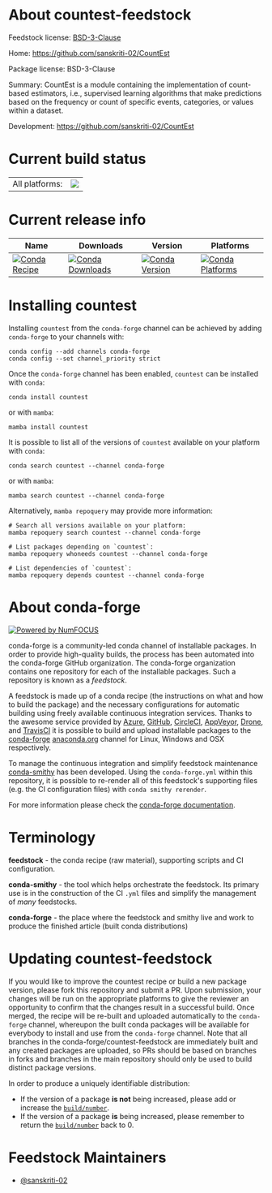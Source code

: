 About countest-feedstock
========================

Feedstock license: [BSD-3-Clause](https://github.com/conda-forge/countest-feedstock/blob/main/LICENSE.txt)

Home: https://github.com/sanskriti-02/CountEst

Package license: BSD-3-Clause

Summary: CountEst is a module containing the implementation of count-based estimators, i.e., supervised learning algorithms that make predictions based on the frequency or count of specific events, categories, or values within a dataset.

Development: https://github.com/sanskriti-02/CountEst

Current build status
====================


<table><tr><td>All platforms:</td>
    <td>
      <a href="https://dev.azure.com/conda-forge/feedstock-builds/_build/latest?definitionId=21957&branchName=main">
        <img src="https://dev.azure.com/conda-forge/feedstock-builds/_apis/build/status/countest-feedstock?branchName=main">
      </a>
    </td>
  </tr>
</table>

Current release info
====================

| Name | Downloads | Version | Platforms |
| --- | --- | --- | --- |
| [![Conda Recipe](https://img.shields.io/badge/recipe-countest-green.svg)](https://anaconda.org/conda-forge/countest) | [![Conda Downloads](https://img.shields.io/conda/dn/conda-forge/countest.svg)](https://anaconda.org/conda-forge/countest) | [![Conda Version](https://img.shields.io/conda/vn/conda-forge/countest.svg)](https://anaconda.org/conda-forge/countest) | [![Conda Platforms](https://img.shields.io/conda/pn/conda-forge/countest.svg)](https://anaconda.org/conda-forge/countest) |

Installing countest
===================

Installing `countest` from the `conda-forge` channel can be achieved by adding `conda-forge` to your channels with:

```
conda config --add channels conda-forge
conda config --set channel_priority strict
```

Once the `conda-forge` channel has been enabled, `countest` can be installed with `conda`:

```
conda install countest
```

or with `mamba`:

```
mamba install countest
```

It is possible to list all of the versions of `countest` available on your platform with `conda`:

```
conda search countest --channel conda-forge
```

or with `mamba`:

```
mamba search countest --channel conda-forge
```

Alternatively, `mamba repoquery` may provide more information:

```
# Search all versions available on your platform:
mamba repoquery search countest --channel conda-forge

# List packages depending on `countest`:
mamba repoquery whoneeds countest --channel conda-forge

# List dependencies of `countest`:
mamba repoquery depends countest --channel conda-forge
```


About conda-forge
=================

[![Powered by
NumFOCUS](https://img.shields.io/badge/powered%20by-NumFOCUS-orange.svg?style=flat&colorA=E1523D&colorB=007D8A)](https://numfocus.org)

conda-forge is a community-led conda channel of installable packages.
In order to provide high-quality builds, the process has been automated into the
conda-forge GitHub organization. The conda-forge organization contains one repository
for each of the installable packages. Such a repository is known as a *feedstock*.

A feedstock is made up of a conda recipe (the instructions on what and how to build
the package) and the necessary configurations for automatic building using freely
available continuous integration services. Thanks to the awesome service provided by
[Azure](https://azure.microsoft.com/en-us/services/devops/), [GitHub](https://github.com/),
[CircleCI](https://circleci.com/), [AppVeyor](https://www.appveyor.com/),
[Drone](https://cloud.drone.io/welcome), and [TravisCI](https://travis-ci.com/)
it is possible to build and upload installable packages to the
[conda-forge](https://anaconda.org/conda-forge) [anaconda.org](https://anaconda.org/)
channel for Linux, Windows and OSX respectively.

To manage the continuous integration and simplify feedstock maintenance
[conda-smithy](https://github.com/conda-forge/conda-smithy) has been developed.
Using the ``conda-forge.yml`` within this repository, it is possible to re-render all of
this feedstock's supporting files (e.g. the CI configuration files) with ``conda smithy rerender``.

For more information please check the [conda-forge documentation](https://conda-forge.org/docs/).

Terminology
===========

**feedstock** - the conda recipe (raw material), supporting scripts and CI configuration.

**conda-smithy** - the tool which helps orchestrate the feedstock.
                   Its primary use is in the construction of the CI ``.yml`` files
                   and simplify the management of *many* feedstocks.

**conda-forge** - the place where the feedstock and smithy live and work to
                  produce the finished article (built conda distributions)


Updating countest-feedstock
===========================

If you would like to improve the countest recipe or build a new
package version, please fork this repository and submit a PR. Upon submission,
your changes will be run on the appropriate platforms to give the reviewer an
opportunity to confirm that the changes result in a successful build. Once
merged, the recipe will be re-built and uploaded automatically to the
`conda-forge` channel, whereupon the built conda packages will be available for
everybody to install and use from the `conda-forge` channel.
Note that all branches in the conda-forge/countest-feedstock are
immediately built and any created packages are uploaded, so PRs should be based
on branches in forks and branches in the main repository should only be used to
build distinct package versions.

In order to produce a uniquely identifiable distribution:
 * If the version of a package **is not** being increased, please add or increase
   the [``build/number``](https://docs.conda.io/projects/conda-build/en/latest/resources/define-metadata.html#build-number-and-string).
 * If the version of a package **is** being increased, please remember to return
   the [``build/number``](https://docs.conda.io/projects/conda-build/en/latest/resources/define-metadata.html#build-number-and-string)
   back to 0.

Feedstock Maintainers
=====================

* [@sanskriti-02](https://github.com/sanskriti-02/)

